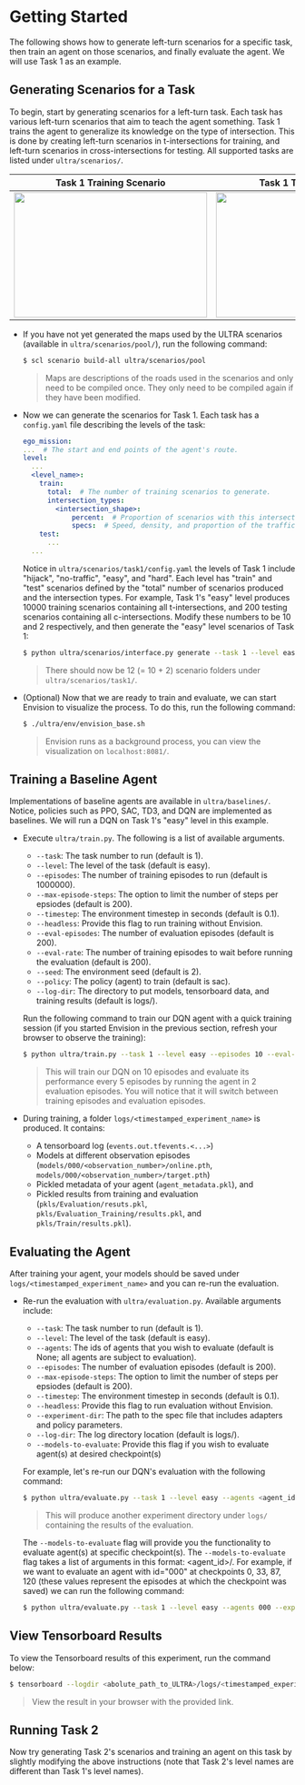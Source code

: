 # Getting Started

The following shows how to generate left-turn scenarios for a specific task, then train an agent on those scenarios, and finally evaluate the agent. We will use Task 1 as an example.

## Generating Scenarios for a Task

To begin, start by generating scenarios for a left-turn task. Each task has various left-turn scenarios that aim to teach the agent something. Task 1 trains the agent to generalize its knowledge on the type of intersection. This is done by creating left-turn scenarios in t-intersections for training, and left-turn scenarios in cross-intersections for testing. All supported tasks are listed under `ultra/scenarios/`.

Task 1 Training Scenario|Task 1 Testing Scenario
:----------------------:|:---------------------:
<img src="_static/task1_train.png" width="340" height="220"/> | <img src="_static/task1_test.png" width="340" height="220"/>

- If you have not yet generated the maps used by the ULTRA scenarios (available in `ultra/scenarios/pool/`), run the following command:
  ```sh
  $ scl scenario build-all ultra/scenarios/pool
  ```
  > Maps are descriptions of the roads used in the scenarios and only need to be compiled once. They only need to be compiled again if they have been modified.
- Now we can generate the scenarios for Task 1. Each task has a `config.yaml` file describing the levels of the task:
  ```yaml
  ego_mission:
  ...  # The start and end points of the agent's route.
  level:
    ...
    <level_name>:
      train:
        total:  # The number of training scenarios to generate.
        intersection_types:
          <intersection_shape>:
              percent:  # Proportion of scenarios with this intersection.
              specs:  # Speed, density, and proportion of the traffic.
      test:
        ...
    ...
  ```
  Notice in `ultra/scenarios/task1/config.yaml` the levels of Task 1 include "hijack", "no-traffic", "easy", and "hard". Each level has "train" and "test" scenarios defined by the "total" number of scenarios produced and the intersection types. For example, Task 1's "easy" level produces 10000 training scenarios containing all t-intersections, and 200 testing scenarios containing all c-intersections. Modify these numbers to be 10 and 2 respectively,  and then generate the "easy" level scenarios of Task 1:
  ```sh
  $ python ultra/scenarios/interface.py generate --task 1 --level easy
  ```
  > There should now be 12 (= 10 + 2) scenario folders under `ultra/scenarios/task1/`.
- (Optional) Now that we are ready to train and evaluate, we can start Envision to visualize the process. To do this, run the following command:
  ```sh
  $ ./ultra/env/envision_base.sh
  ```
  > Envision runs as a background process, you can view the visualization on `localhost:8081/`.

## Training a Baseline Agent

Implementations of baseline agents are available in `ultra/baselines/`. Notice, policies such as PPO, SAC, TD3, and DQN are implemented as baselines. We will run a DQN on Task 1's "easy" level in this example.

- Execute `ultra/train.py`. The following is a list of available arguments.
  - `--task`: The task number to run (default is 1).
  - `--level`: The level of the task (default is easy).
  - `--episodes`: The number of training episodes to run (default is 1000000).
  - `--max-episode-steps`: The option to limit the number of steps per epsiodes (default is 200).
  - `--timestep`: The environment timestep in seconds (default is 0.1).
  - `--headless`: Provide this flag to run training without Envision.
  - `--eval-episodes`: The number of evaluation episodes (default is 200).
  - `--eval-rate`: The number of training episodes to wait before running the evaluation (default is 200).
  - `--seed`: The environment seed (default is 2).
  - `--policy`: The policy (agent) to train (default is sac).
  - `--log-dir`: The directory to put models, tensorboard data, and training results (default is logs/).

  Run the following command to train our DQN agent with a quick training session (if you started Envision in the previous section, refresh your browser to observe the training):
  ```sh
  $ python ultra/train.py --task 1 --level easy --episodes 10 --eval-episodes 2 --eval-rate 5 --policy dqn
  ```
  > This will train our DQN on 10 episodes and evaluate its performance every 5 episodes by running the agent in 2 evaluation episodes. You will notice that it will switch between training episodes and evaluation episodes.
- During training, a folder `logs/<timestamped_experiment_name>` is produced. It contains:
  - A tensorboard log (`events.out.tfevents.<...>`)
  - Models at different observation episodes (`models/000/<observation_number>/online.pth`, `models/000/<observation_number>/target.pth`)
  - Pickled metadata of your agent (`agent_metadata.pkl`), and
  - Pickled results from training and evaluation (`pkls/Evaluation/resuts.pkl`, `pkls/Evaluation_Training/results.pkl`, and `pkls/Train/results.pkl`).

## Evaluating the Agent

After training your agent, your models should be saved under `logs/<timestamped_experiment_name>` and you can re-run the evaluation.

- Re-run the evaluation with `ultra/evaluation.py`. Available arguments include:
  - `--task`: The task number to run (default is 1).
  - `--level`: The level of the task (default is easy).
  - `--agents`: The ids of agents that you wish to evaluate (default is None; all agents are subject to evaluation).
  - `--episodes`: The number of evaluation episodes (default is 200).
  - `--max-episode-steps`: The option to limit the number of steps per epsiodes (default is 200).
  - `--timestep`: The environment timestep in seconds (default is 0.1).
  - `--headless`: Provide this flag to run evaluation without Envision.
  - `--experiment-dir`: The path to the spec file that includes adapters and policy parameters.
  - `--log-dir`: The log directory location (default is logs/).
  - `--models-to-evaluate`: Provide this flag if you wish to evaluate agent(s) at desired checkpoint(s)

  For example, let's re-run our DQN's evaluation with the following command:
  ```sh
  $ python ultra/evaluate.py --task 1 --level easy --agents <agent_ids> --experiment-dir logs/<timestamed_experiment_name>/ --episodes 5
  ```
  > This will produce another experiment directory under `logs/` containing the results of the evaluation.

  The `--models-to-evaluate` flag will provide you the functionality to evaluate agent(s) at specific checkpoint(s). The `--models-to-evaluate` flag takes a list of arguments in this format: <agent_id>/<model>. For example, if we want to evaluate an agent with id="000" at checkpoints 0, 33, 87, 120 (these values represent the episodes at which the checkpoint was saved) we can run the following command:
  ```sh
  $ python ultra/evaluate.py --task 1 --level easy --agents 000 --experiment-dir logs/<timestamed_experiment_name>/ --episodes 5 --models-to-evaluate 000/0 000/33 000/87 000/120
  ```
  
## View Tensorboard Results

To view the Tensorboard results of this experiment, run the command below:
```sh
$ tensorboard --logdir <abolute_path_to_ULTRA>/logs/<timestamped_experiment_name>
```
> View the result in your browser with the provided link.

## Running Task 2

Now try generating Task 2's scenarios and training an agent on this task by slightly modifying the above instructions (note that Task 2's level names are different than Task 1's level names).
